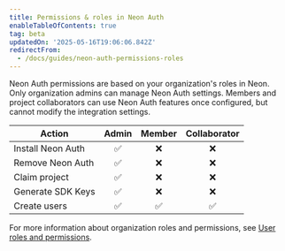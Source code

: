 ```yaml
---
title: Permissions & roles in Neon Auth
enableTableOfContents: true
tag: beta
updatedOn: '2025-05-16T19:06:06.842Z'
redirectFrom:
  - /docs/guides/neon-auth-permissions-roles
---
```


Neon Auth permissions are based on your organization's roles in Neon. Only organization admins can manage Neon Auth settings. Members and project collaborators can use Neon Auth features once configured, but cannot modify the integration settings.

| Action            | Admin | Member | Collaborator |
| ----------------- | :---: | :----: | :----------: |
| Install Neon Auth |  ✅   |   ❌   |      ❌      |
| Remove Neon Auth  |  ✅   |   ❌   |      ❌      |
| Claim project     |  ✅   |   ❌   |      ❌      |
| Generate SDK Keys |  ✅   |   ❌   |      ❌      |
| Create users      |  ✅   |   ✅   |      ✅      |

For more information about organization roles and permissions, see [User roles and permissions](/docs/manage/organizations#user-roles-and-permissions).

<NeedHelp />
